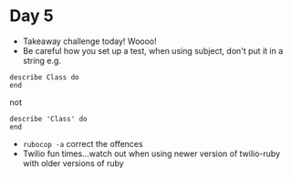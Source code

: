 # Day 5

- Takeaway challenge today! Woooo!
- Be careful how you set up a test, when using subject, don't put it in a string e.g.
```
describe Class do
end
```

not

```
describe 'Class' do
end
```

- `rubocop -a` correct the offences
- Twilio fun times...watch out when using newer version of twilio-ruby with older versions of ruby